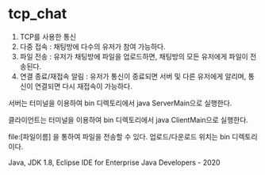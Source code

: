 # tcp_chat

1) TCP를 사용한 통신
2) 다중 접속 : 채팅방에 다수의 유저가 참여 가능하다.
3) 파일 전송 : 유저가 채팅방에 파일을 업로드하면, 채팅방의 모든 유저에게 파일이 전송된다.
4) 연결 종료/재접속 알림 : 유저가 통신이 종료되면 서버 및 다른 유저에게 알리며, 통신이 연결되면 다시 재접속이
가능하다.


서버는 터미널을 이용하여 bin 디렉토리에서 java ServerMain으로 실행한다.

클라이언트는 터미널을 이용하여 bin 디렉토리에서 java ClientMain으로 실행한다.

file:[파일이름] 을 통하여 파일을 전송할 수 있다. 업로드/다운로드 위치는 bin 디렉토리이다.

Java,
JDK 1.8,
Eclipse IDE for Enterprise Java Developers - 2020
